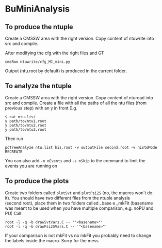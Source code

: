 # BuMiniAnalysis

## To produce the ntuple

Create a CMSSW area with the right version. Copy content of ntuwrite into src and compile.

After modifying the cfg with the right files and GT

```
cmsRun ntuwrite/cfg_MC_mini.py
```

Output (ntu.root by default) is produced in the current folder.

## To analyze the ntuple

Create a CMSSW area with the right version. Copy content of nturead into src and compile.
Create a file with all the paths of all the ntu files (from previous step) with an y in front
E.g.
```
$ cat ntu.list
y path/to/ntu1.root
y path/to/ntu2.root
y path/to/ntu3.root
```
Then run

```
pdTreeAnalyze ntu.list his.root -v outputFile second.root -v histoMode RECREATE
```
You can also add `-n nEvents` and `-s nSkip` to the command to limit the events you are running on

## To produce the plots

Create two folders called `plotSvt` and `plotPsi2S` (no, the macros won't do it).
You should have two different files from the ntuple analysis (second.root), place them in two folders called <basename>_base e <basename>_mkFit (basename was meant to be used when you have multiple comparison, e.g. noPU and PU)
Call
```
root -l -q -b drawSvtVars.C -- '"<basename>"'
root -l -q -b drawPsi2SVars.C -- '"<basename>"'
```
If your comparison is not mkFit vs no mkFit you probably need to change the labels inside the macro. Sorry for the mess
